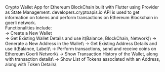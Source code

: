 Crypto Wallet App for Ethereum BlockChain built with Flutter using Provider as State Management. developers.cryptoapis.io API is used to get information on tokens and perform transactions on Ethereum Blockchain in goerli network.\
Functionalities include:\
 -> Create a New Wallet\
 -> Get Existing Wallet Details and use it(Balance, BlockChain, Network)\\
 -> Generate a New Address in the Wallet\\
 -> Get Existing Address Details and use it(Balance, Label)\\
 -> Perform transactions, send and receive coins on Ethereum Goerli Network\\
 -> Show Transaction History of the Wallet, along with transaction details\\
 -> Show List of Tokens associated with an Address, along with Token Details\\
